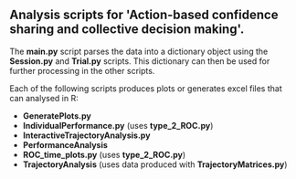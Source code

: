 ## Analysis scripts for 'Action-based confidence sharing and collective decision making'.

The **main.py** script parses the data into a dictionary object using the **Session.py** and **Trial.py** scripts.
This dictionary can then be used for further processing in the other scripts.

Each of the following scripts produces plots or generates excel files that can analysed in R: 
- **GeneratePlots.py**
- **IndividualPerformance.py** (uses **type_2_ROC.py**)
- **InteractiveTrajectoryAnalysis.py**
- **PerformanceAnalysis**
- **ROC_time_plots.py** (uses **type_2_ROC.py**)
- **TrajectoryAnalysis** (uses data produced with **TrajectoryMatrices.py**)
